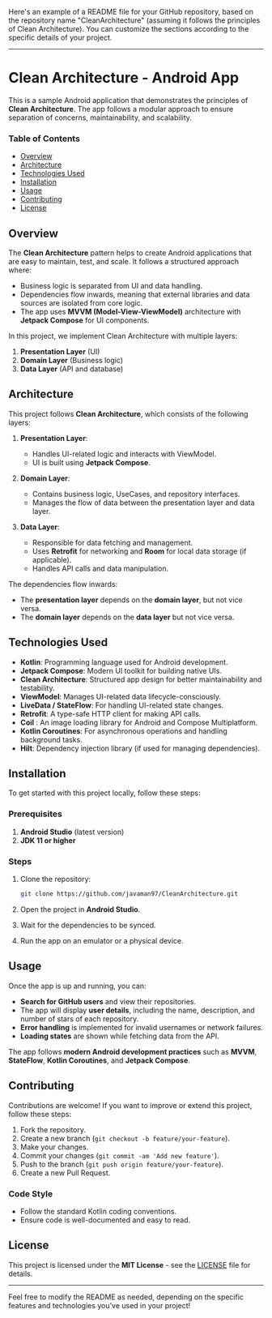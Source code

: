 Here's an example of a README file for your GitHub repository, based on the repository name "CleanArchitecture" (assuming it follows the principles of Clean Architecture). You can customize the sections according to the specific details of your project.

---

# Clean Architecture - Android App

This is a sample Android application that demonstrates the principles of **Clean Architecture**. The app follows a modular approach to ensure separation of concerns, maintainability, and scalability.

### Table of Contents
- [Overview](#overview)
- [Architecture](#architecture)
- [Technologies Used](#technologies-used)
- [Installation](#installation)
- [Usage](#usage)
- [Contributing](#contributing)
- [License](#license)

## Overview

The **Clean Architecture** pattern helps to create Android applications that are easy to maintain, test, and scale. It follows a structured approach where:
- Business logic is separated from UI and data handling.
- Dependencies flow inwards, meaning that external libraries and data sources are isolated from core logic.
- The app uses **MVVM (Model-View-ViewModel)** architecture with **Jetpack Compose** for UI components.

In this project, we implement Clean Architecture with multiple layers:
1. **Presentation Layer** (UI)
2. **Domain Layer** (Business logic)
3. **Data Layer** (API and database)

## Architecture

This project follows **Clean Architecture**, which consists of the following layers:

1. **Presentation Layer**: 
   - Handles UI-related logic and interacts with ViewModel.
   - UI is built using **Jetpack Compose**.

2. **Domain Layer**: 
   - Contains business logic, UseCases, and repository interfaces.
   - Manages the flow of data between the presentation layer and data layer.

3. **Data Layer**:
   - Responsible for data fetching and management.
   - Uses **Retrofit** for networking and **Room** for local data storage (if applicable).
   - Handles API calls and data manipulation.

The dependencies flow inwards:
- The **presentation layer** depends on the **domain layer**, but not vice versa.
- The **domain layer** depends on the **data layer** but not vice versa.

## Technologies Used

- **Kotlin**: Programming language used for Android development.
- **Jetpack Compose**: Modern UI toolkit for building native UIs.
- **Clean Architecture**: Structured app design for better maintainability and testability.
- **ViewModel**: Manages UI-related data lifecycle-consciously.
- **LiveData / StateFlow**: For handling UI-related state changes.
- **Retrofit**: A type-safe HTTP client for making API calls.
- **Coil** : An image loading library for Android and Compose Multiplatform.
- **Kotlin Coroutines**: For asynchronous operations and handling background tasks.
- **Hilt**: Dependency injection library (if used for managing dependencies).

## Installation

To get started with this project locally, follow these steps:

### Prerequisites

1. **Android Studio** (latest version)
2. **JDK 11 or higher**

### Steps

1. Clone the repository:

    ```bash
    git clone https://github.com/javaman97/CleanArchitecture.git
    ```

2. Open the project in **Android Studio**.
3. Wait for the dependencies to be synced.
4. Run the app on an emulator or a physical device.

## Usage

Once the app is up and running, you can:

- **Search for GitHub users** and view their repositories.
- The app will display **user details**, including the name, description, and number of stars of each repository.
- **Error handling** is implemented for invalid usernames or network failures.
- **Loading states** are shown while fetching data from the API.

The app follows **modern Android development practices** such as **MVVM**, **StateFlow**, **Kotlin Coroutines**, and **Jetpack Compose**.

## Contributing

Contributions are welcome! If you want to improve or extend this project, follow these steps:

1. Fork the repository.
2. Create a new branch (`git checkout -b feature/your-feature`).
3. Make your changes.
4. Commit your changes (`git commit -am 'Add new feature'`).
5. Push to the branch (`git push origin feature/your-feature`).
6. Create a new Pull Request.

### Code Style
- Follow the standard Kotlin coding conventions.
- Ensure code is well-documented and easy to read.

## License

This project is licensed under the **MIT License** - see the [LICENSE](LICENSE) file for details.

---

Feel free to modify the README as needed, depending on the specific features and technologies you’ve used in your project!
